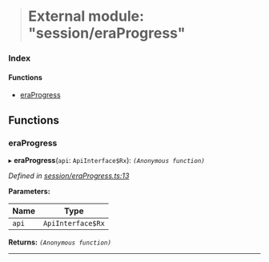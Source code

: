 > # External module: "session/eraProgress"

### Index

#### Functions

* [eraProgress](_session_eraprogress_.md#eraprogress)

## Functions

###  eraProgress

▸ **eraProgress**(`api`: `ApiInterface$Rx`): *`(Anonymous function)`*

*Defined in [session/eraProgress.ts:13](url)*

**Parameters:**

Name | Type |
------ | ------ |
`api` | `ApiInterface$Rx` |

**Returns:** *`(Anonymous function)`*

___